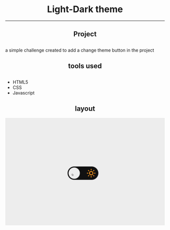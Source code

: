 <center><h1>Light-Dark theme</h1></center>
<hr>
    <center><h2>Project<h2></center>
    a simple challenge created to add a change theme button in the project
   <center><h2>tools used<h2></center>
<ul>    
<li>HTML5</li>
<li>CSS</li>
<li>Javascript</li>
</ul>
<center><h2>layout</h2></center>

![](images/preview.gif)
